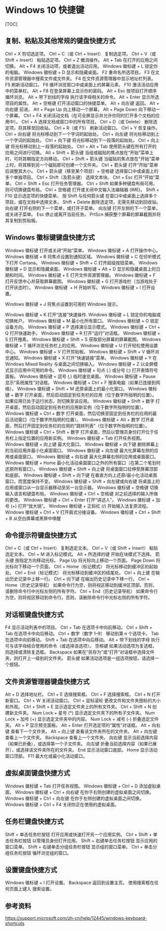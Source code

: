 # Windows 10 快捷键

[TOC]

## 复制、粘贴及其他常规的键盘快捷方式

Ctrl + X 	剪切选定项。
Ctrl + C（或 Ctrl + Insert） 	复制选定项。
Ctrl + V（或 Shift + Insert） 	粘贴选定项。
Ctrl + Z 	撤消操作。
Alt + Tab 	在打开的应用之间切换。
Alt + F4 	关闭活动项，或者退出活动应用。
Windows 徽标键 + L 	锁定你的电脑。
Windows 徽标键 + D 	显示和隐藏桌面。
F2 	重命名所选项目。
F3 	在文件资源管理器中搜索文件或文件夹。
F4 	在文件资源管理器中显示地址栏列表。
F5 	刷新活动窗口。
F6 	循环浏览窗口中或桌面上的屏幕元素。
F10 	激活活动应用中的菜单栏。
Alt + F8 	在登录屏幕上显示你的密码。
Alt + Esc 	按项目打开顺序循环浏览。
Alt + 带下划线的字母 	执行该字母相关的命令。
Alt + Enter 	显示所选项目的属性。
Alt + 空格键 	打开活动窗口的快捷菜单。
Alt + 向左键 	返回。
Alt + 向右键 	前进。
Alt + Page Up 	向上移动一个屏幕。
Alt + Page Down 	向下移动一个屏幕。
Ctrl + F4 	关闭活动文档（在可全屏显示并允许你同时打开多个文档的应用中）。
Ctrl + A 	选择文档或窗口中的所有项目。
Ctrl + D（或 Delete） 	删除选定项，将其移至回收站。
Ctrl + R（或 F5） 	刷新活动窗口。
Ctrl + Y 	恢复操作。
Ctrl + 向右键 	将光标移动到下一个字词的起始处。
Ctrl + 向左键 	将光标移动到上一个字词的起始处。
Ctrl + 向下键 	将光标移动到下一段落的起始处。
Ctrl + 向上键 	将光标移动到上一段落的起始处。
Ctrl + Alt + Tab 	使用箭头键在所有打开的应用之间进行切换。
Alt + Shift + 箭头键 	当组或磁贴的焦点放在“开始”菜单上时，可将其朝指定方向移动。
Ctrl + Shift + 箭头键 	当磁贴的焦点放在“开始”菜单上时，将其移到另一个磁贴即可创建一个文件夹。
Ctrl + 箭头键 	打开“开始”菜单后调整其大小。
Ctrl + 箭头键（移至某个项目）+ 空格键 	选择窗口中或桌面上的多个单独项目。
Ctrl + Shift（及箭头键） 	选择文本块。
Ctrl + Esc 	打开“开始”菜单。
Ctrl + Shift + Esc 	打开任务管理器。
Ctrl + Shift 	如果多种键盘布局可用，则可切换键盘布局。
Ctrl + 空格键 	打开或关闭中文输入法编辑器 (IME)。
Shift + F10 	显示选定项的快捷菜单。
按 Shift 与任何箭头键 	在窗口中或桌面上选择多个项目，或在文档中选择文本。
Shift + Delete 	删除选定项，无需先移动到回收站。
向右键 	打开右侧的下一个菜单，或打开子菜单。
向左键 	打开左侧的下一个菜单，或关闭子菜单。
Esc 	停止或离开当前任务。
PrtScn 	     捕获整个屏幕的屏幕截图并将其复制到剪贴板。 

## Windows 徽标键键盘快捷方式


Windows 徽标键 	打开或关闭“开始”菜单。
Windows 徽标键 + A 	打开操作中心。
Windows 徽标键 + B 	将焦点设置到通知区域。
Windows 徽标键 + C 	在侦听模式下打开 Cortana。
Windows 徽标键 + Shift + C 	打开超级按钮菜单。
Windows 徽标键 + D 	显示和隐藏桌面。
Windows 徽标键 + Alt + D 	显示和隐藏桌面上的日期和时间。
Windows 徽标键 + E 	打开文件资源管理器。
Windows 徽标键 + F 	打开反馈中心并获取屏幕截图。
Windows 徽标键 + G 	打开游戏栏（当游戏处于打开状态时）。
Windows 徽标键 ‌ + H 	开始听写。
Windows 徽标键 + I 	打开设置。

Windows 徽标键‌ + J 将焦点设置到可用的 Windows 提示。

Windows 徽标键 + K 	打开“连接”快速操作.
Windows 徽标键 + L 	锁定你的电脑或切换帐户。
Windows 徽标键 + M 	最小化所有窗口。
Windows 徽标键 + O 	锁定设备方向。
Windows 徽标键 + P 	选择演示显示模式。
Windows 徽标键 + Ctrl + Q 	打开快速助手。
Windows 徽标键 + R 	打开“运行”对话框。
Windows 徽标键 + S 	打开搜素。
Windows 徽标键 + Shift + S 	获取部分屏幕的屏幕截图。 
Windows 徽标键 + T 	循环浏览任务栏上的应用。
Windows 徽标键 + U 	打开轻松使用设置中心。
Windows 徽标键 + V 	打开剪贴板。 
Windows 徽标键 + Shift + V 	循环浏览通知。
Windows 徽标键 + X 	打开“快速链接”菜单。
Windows 徽标键 + Y 	在 Windows Mixed Reality 与桌面之间切换输入。
Windows 徽标键 + Z 	以全屏模式显示应用中可用的命令。
Windows 徽标键 + 句点 (.) 或分号 (;) 	打开表情符号面板。
Windows 徽标键 + 逗号 (,) 	临时速览桌面。
Windows 徽标键 + Pause 	显示“系统属性”对话框。
Windows 徽标键 + Ctrl + F 	搜索电脑（如果已连接到网络）。
Windows 徽标键 + Shift + M 	还原桌面上的最小化窗口。
Windows 徽标键 + 数字 	打开桌面，然后启动固定到任务栏的应用（位于数字所指明的位置）。如果应用已处于运行状态，则切换至该应用。
Windows 徽标键  + Shift + 数字 	打开桌面，然后启动固定到任务栏的应用新实例（位于数字所指明的位置）。
Windows 徽标键 + Ctrl + 数字 	打开桌面，然后切换至固定到任务栏的应用的最后活动窗口（位于数字所指明的位置）。
Windows 徽标键 + Alt + 数字 	打开桌面，然后打开固定到任务栏的应用的“跳转列表”（位于数字所指明的位置）。
Windows 徽标键 + Ctrl + Shift + 数字 	打开桌面，然后以管理员身份打开位于任务栏上指定位置的应用新实例。
Windows 徽标键 + Tab 	打开任务视图。
Windows 徽标键 + 向上键 	最大化窗口。
Windows 徽标键 + 向下键 	删除屏幕上的当前应用并最小化桌面窗口。
Windows 徽标键 + 向左键 	最大化屏幕左侧的应用或桌面窗口。
Windows 徽标键 + 向右键 	最大化屏幕右侧的应用或桌面窗口。
Windows 徽标键 + Home 	最小化活动桌面窗口之外的所有窗口（在第二个笔划时还原所有窗口）。
Windows 徽标键 + Shift + 向上键 	将桌面窗口拉伸至屏幕顶部和底部。
Windows 徽标键 + Shift + 向下键 	在垂直方向上还原/最小化活动桌面窗口，而宽度保持不变。
Windows 徽标键 + Shift + 向左键或向右键 	将桌面上的应用或窗口从一台显示器移动至另一台显示器。
Windows 徽标键 + 空格键 	切换输入语言和键盘布局。
Windows 徽标键 + Ctrl + 空格键 	对之前选择的输入所做的更改。
Windows 徽标键 + Ctrl + Enter 	打开“讲述人”。
Windows 徽标键 + 加号 (+) 	打开“放大镜”。
Windows 徽标键 + 正斜杠 (/) 	开始输入法复原流程。
Windows 徽标键 + Ctrl + V 	打开肩式分接设备。
Windows 徽标键‌  + Ctrl + Shift + B 	从空白屏幕或黑屏中唤醒


## 命令提示符键盘快捷方式

Ctrl + C（或 Ctrl + Insert） 	复制选定文本。
Ctrl + V（或 Shift + Insert） 	粘贴选定文本。
Ctrl + M 	进入标记模式。
Alt + 所选择的键 	开始在块模式下选择。
箭头键 	按指定方向移动光标。
Page Up 	将光标向上移动一个页面。
Page Down 	将光标向下移动一个页面。
Ctrl + Home（标记模式） 	将光标移动到缓冲区的起始处。
Ctrl + End（标记模式） 	将光标移动到缓冲区的结尾处。
Ctrl + 向上键 	在输出历史记录中上移一行。
Ctrl + 向下键 	在输出历史记录中下移一行。
Ctrl + Home（历史记录导航） 	如果命令行为空，则将视区移动到缓冲区顶部。否则，请删除命令行中光标左侧的所有字符。
Ctrl + End（历史记录导航） 	如果命令行为空，则将视区移动到命令行。否则，请删除命令行中光标右侧的所有字符。


## 对话框键盘快捷方式

F4 	显示活动列表中的项目。
Ctrl + Tab 	在选项卡中向前移动。
Ctrl + Shift + Tab 	在选项卡中向后移动。
Ctrl + 数字（数字 1–9） 	移动到第 n 个选项卡。
Tab 	在选项中向前移动。
Shift + Tab 	在选项中向后移动。
Alt + 带下划线的字母 	执行可与该字母结合使用的命令（或选择该选项）。
空格键 	如果活动选项为复选框，则选择或清除复选框。
Backspace 	如果在“另存为”或“打开”对话框中选择文件夹，则打开上一级别的文件夹。
箭头键 	如果活动选项是一组选项按钮，请选择一个按钮。

## 文件资源管理器键盘快捷方式

Alt + D 	选择地址栏。
Ctrl + E 	选择搜索框。
Ctrl + F 	选择搜索框。
Ctrl + N 	打开新窗口。
Ctrl + W 	关闭活动窗口。
Ctrl + 鼠标滚轮 	更改文件和文件夹图标的大小和外观。
Ctrl + Shift + E 	显示选定文件夹上的所有文件夹。
Ctrl + Shift + N 	创建新文件夹。
Num Lock + 星号 (*) 	显示选定文件夹下的所有子文件夹。
Num Lock + 加号 (+) 	显示选定文件夹中的内容。
Num Lock + 减号 (-) 	折叠选定文件夹。
Alt + P 	显示预览面板。
Alt + Enter 	打开选定项的“属性”对话框。
Alt + 向右键 	查看下一个文件夹。
Alt + 向上键 	查看该文件夹所在的文件夹。
Alt + 向左键 	查看上一个文件夹。
Backspace 	查看上一个文件夹。
向右键 	显示当前选择内容（如果已折叠），或选择第一个子文件夹。
向左键 	折叠当前选择内容（如果已展开），或选择该文件夹所在的文件夹。
End 	显示活动窗口底部。
Home 	显示活动窗口顶部。
F11 	最大化或最小化活动窗口。

## 虚拟桌面键盘快捷方式

Windows 徽标键 + Tab 	打开任务视图。
Windows 徽标键 + Ctrl + D 	添加虚拟桌面。
Windows 徽标键 + Ctrl + 向右键 	在你于右侧创建的虚拟桌面之间切换。
Windows 徽标键 + Ctrl + 向左键 	在你于左侧创建的虚拟桌面之间切换。
Windows 徽标键 + Ctrl + F4 	关闭你正在使用的虚拟桌面。

## 任务栏键盘快捷方式

Shift + 单击任务栏按钮 	打开应用或快速打开另一个应用实例。
Ctrl + Shift + 单击任务栏按钮 	以管理员身份打开应用。
Shift + 右键单击任务栏按钮 	显示应用的窗口菜单。
Shift + 右键单击分组任务栏按钮 	显示组的窗口菜单。
Ctrl + 单击分组任务栏按钮 	循环浏览组的窗口。

## 设置键盘快捷方式

Windows 徽标键 + I 	打开设置。 
Backspace 	返回到设置主页。
使用搜索框在任何页面上键入 	搜索设置。

## 参考资料

https://support.microsoft.com/zh-cn/help/12445/windows-keyboard-shortcuts